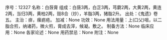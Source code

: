 序号：12327
名称：白蔹膏
组成：白蔹3两，白芷3两，芎藭2两，大黄2两，黄连2两，当归3两，黄柏2两，豉8合（炒），羊脂3两，猪脂2升。
出处：《鬼遗》卷五。
主治：痱，瘰疬疮。
加减：None
功效：None
用法用量：上(口父)咀，以二脂合煎，纳诸药，微火煎，膏成去滓，候凝。敷之。
制备方法：None
临床应用：None
各家论述：None
用药禁忌：None
附注：None

